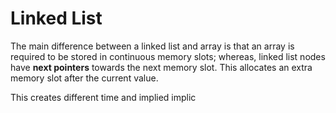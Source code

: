 # Linked List

The main difference between a linked list and array is that an array is required to be stored in continuous memory slots; whereas, linked list nodes have **next pointers** towards the next memory slot. This allocates an extra memory slot after the current value.

This creates different time and implied implic